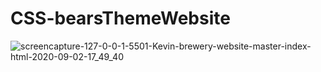 # CSS-bearsThemeWebsite
![screencapture-127-0-0-1-5501-Kevin-brewery-website-master-index-html-2020-09-02-17_49_40](https://user-images.githubusercontent.com/42955212/91999820-79c98e00-ed45-11ea-8507-8d23cca033ba.png)
